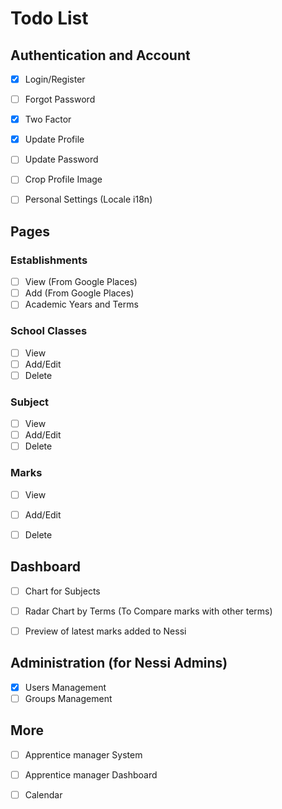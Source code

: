 # Todo List


## Authentication and Account

- [x] Login/Register
- [ ] Forgot Password
- [x] Two Factor
- [x] Update Profile
- [ ] Update Password
- [ ] Crop Profile Image
- [ ] Personal Settings (Locale i18n)


## Pages

### Establishments 

- [ ] View (From Google Places)
- [ ] Add (From Google Places)
- [ ] Academic Years and Terms

### School Classes

- [ ] View
- [ ] Add/Edit
- [ ] Delete

### Subject

- [ ] View
- [ ] Add/Edit
- [ ] Delete

### Marks

- [ ] View
- [ ] Add/Edit
- [ ] Delete


## Dashboard

- [ ] Chart for Subjects
- [ ] Radar Chart by Terms (To Compare marks with other terms)
- [ ] Preview of latest marks added to Nessi 


## Administration (for Nessi Admins)

- [x] Users Management
- [ ] Groups Management

## More

- [ ] Apprentice manager System
- [ ] Apprentice manager Dashboard
- [ ] Calendar

